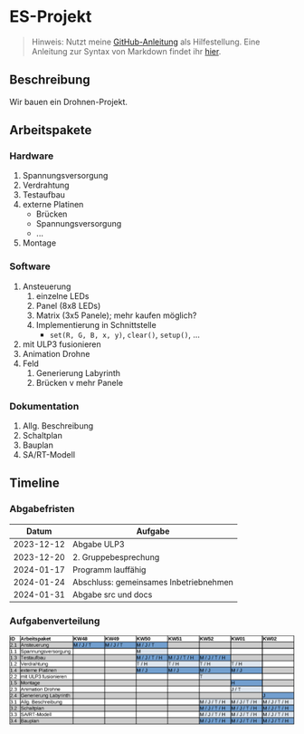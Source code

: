 # ES-Projekt

> Hinweis: Nutzt meine [GitHub-Anleitung](https://github.com/sid115/GitHubTutorial) als Hilfestellung. Eine Anleitung zur Syntax von Markdown findet ihr [hier](https://www.markdownguide.org/basic-syntax/).

## Beschreibung
Wir bauen ein Drohnen-Projekt.

## Arbeitspakete

### Hardware
1. Spannungsversorgung
1. Verdrahtung
1. Testaufbau
1. externe Platinen
    - Brücken
    - Spannungsversorgung
    - ...
1. Montage

### Software
1. Ansteuerung
    1. einzelne LEDs
    1. Panel (8x8 LEDs)
    1. Matrix  (3x5 Panele); mehr kaufen möglich?
    1. Implementierung in Schnittstelle
        - `set(R, G, B, x, y)`, `clear()`, `setup()`, ...
1. mit ULP3 fusionieren
1. Animation Drohne
1. Feld
    1. Generierung Labyrinth
    1. Brücken v mehr Panele

### Dokumentation
1. Allg. Beschreibung
1. Schaltplan
1. Bauplan
1. SA/RT-Modell

## Timeline

### Abgabefristen
Datum | Aufgabe
---|---
2023-12-12 | Abgabe ULP3
2023-12-20 | 2. Gruppebesprechung
2024-01-17 | Programm lauffähig
2024-01-24 | Abschluss: gemeinsames Inbetriebnehmen
2024-01-31 | Abgabe src und docs

### Aufgabenverteilung
![Gantt-Diagramm](./assets/gantt.png)

